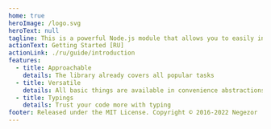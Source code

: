 ```yaml
---
home: true
heroImage: /logo.svg
heroText: null
tagline: This is a powerful Node.js module that allows you to easily interact with the API VK 🚀
actionText: Getting Started [RU]
actionLink: ./ru/guide/introduction
features:
  - title: Approachable
    details: The library already covers all popular tasks
  - title: Versatile
    details: All basic things are available in convenience abstractions
  - title: Typings
    details: Trust your code more with typing
footer: Released under the MIT License. Copyright © 2016-2022 Negezor
---
```

